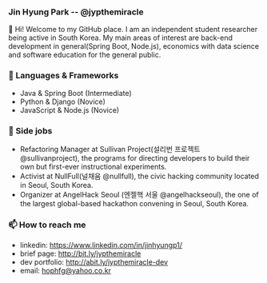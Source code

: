 ### Jin Hyung Park -- @jypthemiracle

👋 Hi! Welcome to my GitHub place.
I am an independent student researcher being active in South Korea. My main areas of interest are back-end development in general(Spring Boot, Node.js), economics with data science and software education for the general public.

### 🔭 Languages & Frameworks
- Java & Spring Boot (Intermediate)
- Python & Django (Novice)
- JavaScript & Node.js (Novice)

### 👯 Side jobs
- Refactoring Manager at Sullivan Project(설리번 프로젝트 @sullivanproject), the programs for directing developers to build their own but first-ever instructional experiments.
- Activist at NullFull(널채움 @nullfull), the civic hacking community located in Seoul, South Korea.
- Organizer at AngelHack Seoul (엔젤핵 서울 @angelhackseoul), the one of the largest global-based hackathon convening in Seoul, South Korea.

### 📫 How to reach me
- linkedin: https://www.linkedin.com/in/jinhyungp1/
- brief page: http://bit.ly/jypthemiracle
- dev portfolio: http://abit.ly/jypthemiracle-dev
- email: hophfg@yahoo.co.kr
